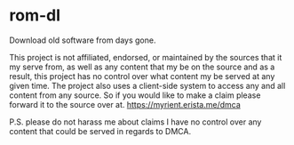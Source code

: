 # rom-dl
Download old software from days gone.

This project is not affiliated, endorsed, or maintained by the sources that it my serve from, as well as any content that my be on the source and as a result, this project has no control over what content my be served at any given time.
The project also uses a client-side system to access any and all content from any source. So if you would like to make a claim please forward it to the source over at. https://myrient.erista.me/dmca

P.S. please do not harass me about claims I have no control over any content that could be served in regards to DMCA.
